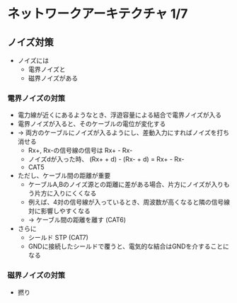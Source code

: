 # ネットワークアーキテクチャ 1/7

## ノイズ対策
* ノイズには
  * 電界ノイズと
  * 磁界ノイズがある

### 電界ノイズの対策
* 電力線が近くにあるようなとき、浮遊容量による結合で電界ノイズが入る
* 電界ノイズが入ると、そのケーブルの電位が変化する
* → 両方のケーブルにノイズが入るようにし、差動入力にすればノイズを打ち消せる
  * Rx+, Rx-の信号線の信号は Rx+ - Rx-
  * ノイズdが入った時、 (Rx+ + d) - (Rx- + d) = Rx+ - Rx-
  * CAT5
* ただし、ケーブル間の距離が重要
  * ケーブルA,Bのノイズ源との距離に差がある場合、片方にノイズが入りもう片方に入りにくくなる
  * 例えば、4対の信号線が入っているとき、周波数が高くなると隣の信号線対に影響しやすくなる
  * → ケーブル間の距離を離す (CAT6)
* さらに
  * シールド STP (CAT7)
  * GNDに接続したシールドで覆うと、電気的な結合はGNDを介することになる

### 磁界ノイズの対策
* 撚り
